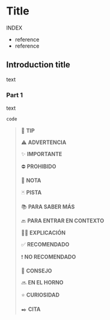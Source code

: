 # Title

INDEX

- reference
- reference

## Introduction title

text

### Part 1

text

~~~ps
code
~~~

> :100: **TIP**
>
> :warning: **ADVERTENCIA**
>
> :sparkles: **IMPORTANTE**
>
> :no_entry: **PROHIBIDO**
>
> :pencil: **NOTA**
>
> :black_joker: **PISTA**
>
> :books: **PARA SABER MÁS**
>
> :back: **PARA ENTRAR EN CONTEXTO**
>
> :woman_teacher: **EXPLICACIÓN**
>
> :white_check_mark: **RECOMENDADO**
>
> :heavy_exclamation_mark: **NO RECOMENDADO**
>
> :gift_heart: **CONSEJO**
>
> :soon: **EN EL HORNO**
>
> :star: **CURIOSIDAD**
>
> :black_nib: **CITA**
